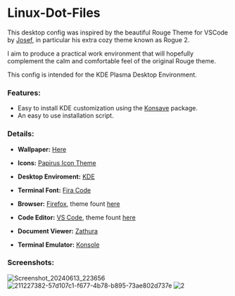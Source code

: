 # Linux-Dot-Files

This desktop config was inspired by the beautiful Rouge Theme for VSCode by [Josef](https://github.com/josefaidt), in particular his extra cozy theme known as Rogue 2.

I aim to produce a practical work environment that will hopefully complement the calm and comfortable feel of the original Rouge theme. 

This config is intended for the KDE Plasma Desktop Environment.


### Features:

- Easy to install KDE customization using the [Konsave](https://github.com/Prayag2/konsave) package.
- An easy to use installation script.


### Details:

- <strong>Wallpaper:</strong> [Here](https://github.com/Daniel27110/Dot-Files/blob/master/Pictures/br.jpg)

- <strong>Icons:</strong> [Papirus Icon Theme](https://github.com/PapirusDevelopmentTeam/papirus-icon-theme)

- <strong>Desktop Enviroment:</strong> [KDE](https://kde.org/)

- <strong>Terminal Font:</strong> [Fira Code](https://github.com/tonsky/FiraCode)

- <strong>Browser:</strong> [Firefox](https://www.mozilla.org/en-US/firefox/new/), theme fount [here](https://addons.mozilla.org/en-US/firefox/addon/new-rouge-theme/)

- <strong>Code Editor:</strong> [VS Code](https://code.visualstudio.com/), theme fount [here](https://github.com/josefaidt/rouge-theme)

- <strong>Document Viewer:</strong> [Zathura](https://pwmt.org/projects/zathura/)


- <strong>Terminal Emulator:</strong> [Konsole](https://konsole.kde.org/)


### Screenshots:

![Screenshot_20240613_223656](https://github.com/Daniel27110/Linux-Dot-Files/assets/98629277/d4124fd6-74c9-4e93-a32d-f11c9d3153f5)
![211227382-57d107c1-f677-4b78-b895-73ae802d737e](https://github.com/Daniel27110/Linux-Dot-Files/assets/98629277/1f656502-3a89-4fc4-baf4-26eb43038066)
![2](https://user-images.githubusercontent.com/98629277/233811238-9fbef451-42c7-477f-8f78-1177934a7e49.png)

